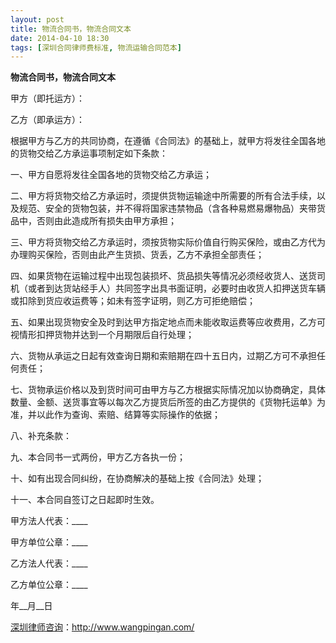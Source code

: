 ```yaml
---
layout: post
title: 物流合同书，物流合同文本
date: 2014-04-10 18:30
tags: [深圳合同律师费标准, 物流运输合同范本]
---
```

<strong>物流合同书，物流合同文本</strong>

甲方（即托运方）：

乙方（即承运方）：

根据甲方与乙方的共同协商，在遵循《合同法》的基础上，就甲方将发往全国各地的货物交给乙方承运事项制定如下条款：

一、甲方自愿将发往全国各地的货物交给乙方承运；

二、甲方将货物交给乙方承运时，须提供货物运输途中所需要的所有合法手续，以及规范、安全的货物包装，并不得将国家违禁物品（含各种易燃易爆物品）夹带货品中，否则由此造成所有损失由甲方承担；

三、甲方将货物交给乙方承运时，须按货物实际价值自行购买保险，或由乙方代为办理购买保险，否则由此产生货损、货丢，乙方不承担全部责任；

四、如果货物在运输过程中出现包装损坏、货品损失等情况必须经收货人、送货司机（或者到达货站经手人）共同签字出具书面证明，必要时由收货人扣押送货车辆或扣除到货应收运费等；如未有签字证明，则乙方可拒绝赔偿；

五、如果出现货物安全及时到达甲方指定地点而未能收取运费等应收费用，乙方可视情形扣押货物并达到一个月期限后自行处理；

六、货物从承运之日起有效查询日期和索赔期在四十五日内，过期乙方可不承担任何责任；

七、货物承运价格以及到货时间可由甲方与乙方根据实际情况加以协商确定，具体数量、金额、送货事宜等以每次乙方提货后所签的由乙方提供的《货物托运单》为准，并以此作为查询、索赔、结算等实际操作的依据；

八、补充条款：

九、本合同书一式两份，甲方乙方各执一份；

十、如有出现合同纠纷，在协商解决的基础上按《合同法》处理；

十一、本合同自签订之日起即时生效。

甲方法人代表：____

甲方单位公章：____

乙方法人代表：____

乙方单位公章：____

年__月__日

<a href="http://www.wangpingan.com/">深圳律师咨询</a>：<a href="http://www.wangpingan.com/">http://www.wangpingan.com/</a>

